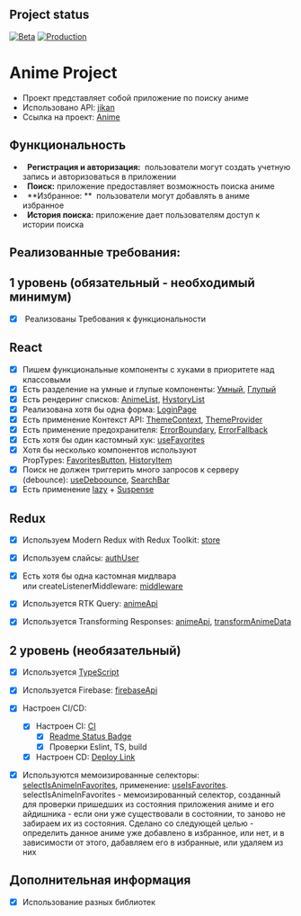 ## <a id="status"></a> Project status
[![Beta](https://github.com/katya-sav/aston-project/actions/workflows/beta.yml/badge.svg)](https://github.com/katya-sav/aston-project/actions/workflows/beta.yml)
[![Production](https://github.com/katya-sav/aston-project/actions/workflows/production.yml/badge.svg)](https://github.com/katya-sav/aston-project/actions/workflows/production.yml)

# Anime Project

* Проект представляет собой приложение по поиску аниме
* Использовано API: [jikan](https://docs.api.jikan.moe/)
* Ссылка на проект: [Anime](https://aston-anime.vercel.app/)


## Функциональность

*   **Регистрация и авторизация:**  пользователи могут создать учетную запись и авторизоваться в приложении
*   **Поиск:**  приложение предоставляет возможность поиска аниме
*   **Избранное: **  пользователи могут добавлять в аниме избранное
*   **История поиска:** приложение дает пользователям доступ к истории поиска


##  Реализованные требования:


## 1 уровень (обязательный - необходимый минимум)

- [x]  Реализованы Требования к функциональности

## React

- [x] Пишем функциональные компоненты c хуками в приоритете над классовыми
- [x] Есть разделение на умные и глупые компоненты: [Умный](https://github.com/katya-sav/aston-project/…), [Глупый](https://github.com/katya-sav/aston-project/…)
- [x] Есть рендеринг списков: [AnimeList](https://github.com/katya-sav/aston-project/blob/main/src/components/anime-list/anime-list.tsx), [HystoryList](https://github.com/katya-sav/aston-project/blob/main/src/components/history-list/history-list.tsx)
- [x] Реализована хотя бы одна форма: [LoginPage](https://github.com/katya-sav/aston-project/blob/main/src/pages/login-page/login-page.tsx)
- [x] Есть применение Контекст API: [ThemeContext](https://github.com/katya-sav/aston-project/blob/main/src/shared/ui/theme/theme-context.ts), [ThemeProvider]([https://github.com/katya-sav/aston-project/…](https://github.com/katya-sav/aston-project/blob/main/src/shared/ui/theme/theme-provider.tsx))
- [x] Есть применение предохранителя: [ErrorBoundary](https://github.com/katya-sav/aston-project/blob/main/src/components/error-boundary/error-boundary.tsx), [ErrorFallback](https://github.com/katya-sav/aston-project/blob/main/src/components/error-fallback/error-fallback.tsx)
- [x] Есть хотя бы один кастомный хук: [useFavorites](https://github.com/katya-sav/aston-project/blob/main/src/hooks/use-favorites.ts)
- [x] Хотя бы несколько компонентов используют PropTypes: [FavoritesButton](https://github.com/katya-sav/aston-project/blob/main/src/components/favorites-button/favorites-button.tsx), [HistoryItem](https://github.com/katya-sav/aston-project/blob/main/src/components/history-item/history-item.tsx)
- [x] Поиск не должен триггерить много запросов к серверу (debounce): [useDeboounce](https://github.com/katya-sav/aston-project/blob/main/src/hooks/use-debounce.ts), [SearchBar](https://github.com/katya-sav/aston-project/blob/main/src/components/search-bar/search-bar.tsx)
- [x] Есть применение [lazy](https://github.com/katya-sav/aston-project/blob/main/src/App.tsx) + [Suspense](https://github.com/katya-sav/aston-project/blob/main/src/components/loader/loader.tsx) 

## Redux

- [x] Используем Modern Redux with Redux Toolkit: [store](https://github.com/katya-sav/aston-project/blob/main/src/store/store.ts)
- [x] Используем слайсы: [authUser](https://github.com/katya-sav/aston-project/blob/main/src/store/slices/auth-user/auth-user.ts)
- [x] Есть хотя бы одна кастомная мидлвара или createListenerMiddleware: [middleware](https://github.com/katya-sav/aston-project/blob/main/src/store/middleware.ts)
- [x] Используется RTK Query: [animeApi](https://github.com/katya-sav/aston-project/blob/main/src/api/anime-api/anime-api.ts)
- [x] Используется Transforming Responses: [animeApi](https://github.com/katya-sav/aston-project/blob/main/src/api/anime-api/anime-api.ts), [transformAnimeData](https://github.com/katya-sav/aston-project/blob/main/src/store/transform/transform-anime-data.ts)


## 2 уровень (необязательный)

- [x] Используется [TypeScript](https://github.com/katya-sav/aston-project/blob/main/tsconfig.json)
- [x] Используется Firebase: [firebaseApi](https://github.com/katya-sav/aston-project/blob/main/src/api/firebase-api/firebase-api.ts)
- [x] Настроен CI/CD:
   - [x] Настроен CI: [CI](https://github.com/katya-sav/aston-project/blob/main/.github/workflows/production.yml)
        - [x] [Readme Status Badge](#status)
        - [x] Проверки Eslint, TS, build
   - [x] Настроен CD: [Deploy Link](https://aston-anime.vercel.app/)
- [x] Используются мемоизированные селекторы: [selectIsAnimeInFavorites](https://github.com/katya-sav/aston-project/blob/main/src/store/slices/favorites/selectors.ts), применение: [useIsFavorites](https://github.com/katya-sav/aston-project/blob/main/src/hooks/use-favorites.ts). selectIsAnimeInFavorites - мемоизированный селектор, созданный для проверки пришедших из состояния приложения аниме и его айдишника - если они уже существовали в состоянии, то заново не забираем их из состояния. Сделано со следующей целью  - определить данное аниме уже добавлено в избранное, или нет, и в зависимости от этого, дабавляем его в избранные, или удаляем из них


## Дополнительная информация

- [x] Использование разных библиотек
